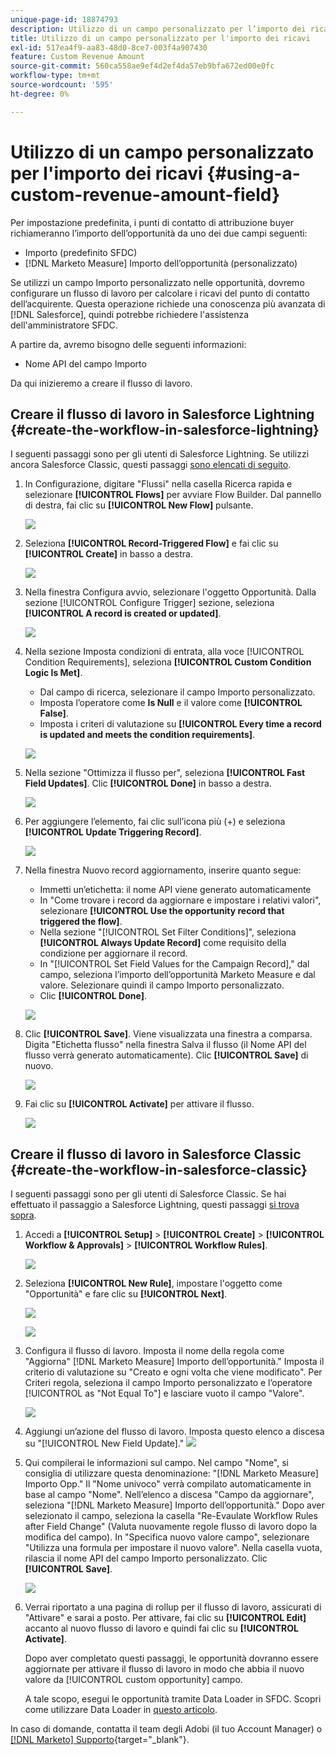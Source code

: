 ```yaml
---
unique-page-id: 18874793
description: Utilizzo di un campo personalizzato per l’importo dei ricavi - [!DNL Marketo Measure] - Documentazione del prodotto
title: Utilizzo di un campo personalizzato per l'importo dei ricavi
exl-id: 517ea4f9-aa83-48d0-8ce7-003f4a907430
feature: Custom Revenue Amount
source-git-commit: 560ca558ae9ef4d2ef4da57eb9bfa672ed00e0fc
workflow-type: tm+mt
source-wordcount: '595'
ht-degree: 0%

---
```


# Utilizzo di un campo personalizzato per l&#39;importo dei ricavi {#using-a-custom-revenue-amount-field}

Per impostazione predefinita, i punti di contatto di attribuzione buyer richiameranno l’importo dell’opportunità da uno dei due campi seguenti:

* Importo (predefinito SFDC)
* [!DNL Marketo Measure] Importo dell’opportunità (personalizzato)

Se utilizzi un campo Importo personalizzato nelle opportunità, dovremo configurare un flusso di lavoro per calcolare i ricavi del punto di contatto dell’acquirente. Questa operazione richiede una conoscenza più avanzata di [!DNL Salesforce], quindi potrebbe richiedere l&#39;assistenza dell&#39;amministratore SFDC.

A partire da, avremo bisogno delle seguenti informazioni:

* Nome API del campo Importo

Da qui inizieremo a creare il flusso di lavoro.

## Creare il flusso di lavoro in Salesforce Lightning {#create-the-workflow-in-salesforce-lightning}

I seguenti passaggi sono per gli utenti di Salesforce Lightning. Se utilizzi ancora Salesforce Classic, questi passaggi [sono elencati di seguito](#create-the-workflow-in-salesforce-classic).

1. In Configurazione, digitare &quot;Flussi&quot; nella casella Ricerca rapida e selezionare **[!UICONTROL Flows]** per avviare Flow Builder. Dal pannello di destra, fai clic su **[!UICONTROL New Flow]** pulsante.

   ![](assets/using-a-custom-revenue-amount-field-1.png)

1. Seleziona **[!UICONTROL Record-Triggered Flow]** e fai clic su **[!UICONTROL Create]** in basso a destra.

   ![](assets/using-a-custom-revenue-amount-field-2.png)

1. Nella finestra Configura avvio, selezionare l&#39;oggetto Opportunità. Dalla sezione [!UICONTROL Configure Trigger] sezione, seleziona **[!UICONTROL A record is created or updated]**.

   ![](assets/using-a-custom-revenue-amount-field-3.png)

1. Nella sezione Imposta condizioni di entrata, alla voce [!UICONTROL Condition Requirements], seleziona **[!UICONTROL Custom Condition Logic Is Met]**.
   * Dal campo di ricerca, selezionare il campo Importo personalizzato.
   * Imposta l’operatore come **Is Null** e il valore come **[!UICONTROL False]**.
   * Imposta i criteri di valutazione su **[!UICONTROL Every time a record is updated and meets the condition requirements]**.

   ![](assets/using-a-custom-revenue-amount-field-4.png)

1. Nella sezione &quot;Ottimizza il flusso per&quot;, seleziona **[!UICONTROL Fast Field Updates]**. Clic **[!UICONTROL Done]** in basso a destra.

   ![](assets/using-a-custom-revenue-amount-field-5.png)

1. Per aggiungere l’elemento, fai clic sull’icona più (+) e seleziona **[!UICONTROL Update Triggering Record]**.

   ![](assets/using-a-custom-revenue-amount-field-6.png)

1. Nella finestra Nuovo record aggiornamento, inserire quanto segue:

   * Immetti un’etichetta: il nome API viene generato automaticamente
   * In &quot;Come trovare i record da aggiornare e impostare i relativi valori&quot;, selezionare **[!UICONTROL Use the opportunity record that triggered the flow]**.
   * Nella sezione &quot;[!UICONTROL Set Filter Conditions]&quot;, seleziona **[!UICONTROL Always Update Record]** come requisito della condizione per aggiornare il record.
   * In &quot;[!UICONTROL Set Field Values for the Campaign Record],&quot; dal campo, seleziona l’importo dell’opportunità Marketo Measure e dal valore. Selezionare quindi il campo Importo personalizzato.
   * Clic **[!UICONTROL Done]**.

   ![](assets/using-a-custom-revenue-amount-field-7.png)

1. Clic **[!UICONTROL Save]**. Viene visualizzata una finestra a comparsa. Digita &quot;Etichetta flusso&quot; nella finestra Salva il flusso (il Nome API del flusso verrà generato automaticamente). Clic **[!UICONTROL Save]** di nuovo.

   ![](assets/using-a-custom-revenue-amount-field-8.png)

1. Fai clic su **[!UICONTROL Activate]** per attivare il flusso.

   ![](assets/using-a-custom-revenue-amount-field-9.png)

## Creare il flusso di lavoro in Salesforce Classic {#create-the-workflow-in-salesforce-classic}

I seguenti passaggi sono per gli utenti di Salesforce Classic. Se hai effettuato il passaggio a Salesforce Lightning, questi passaggi [si trova sopra](#create-the-workflow-in-salesforce-lightning).

1. Accedi a **[!UICONTROL Setup]** > **[!UICONTROL Create]** > **[!UICONTROL Workflow & Approvals]** > **[!UICONTROL Workflow Rules]**.

   ![](assets/using-a-custom-revenue-amount-field-10.png)

1. Seleziona **[!UICONTROL New Rule]**, impostare l&#39;oggetto come &quot;Opportunità&quot; e fare clic su **[!UICONTROL Next]**.

   ![](assets/using-a-custom-revenue-amount-field-11.png)

   ![](assets/using-a-custom-revenue-amount-field-12.png)

1. Configura il flusso di lavoro. Imposta il nome della regola come &quot;Aggiorna&quot; [!DNL Marketo Measure] Importo dell’opportunità.&quot; Imposta il criterio di valutazione su &quot;Creato e ogni volta che viene modificato&quot;. Per Criteri regola, seleziona il campo Importo personalizzato e l’operatore [!UICONTROL as "Not Equal To"] e lasciare vuoto il campo &quot;Valore&quot;.

   ![](assets/using-a-custom-revenue-amount-field-13.png)

1. Aggiungi un’azione del flusso di lavoro. Imposta questo elenco a discesa su &quot;[!UICONTROL New Field Update].&quot;
   ![](assets/using-a-custom-revenue-amount-field-14.png)

1. Qui compilerai le informazioni sul campo. Nel campo &quot;Nome&quot;, si consiglia di utilizzare questa denominazione: &quot;[!DNL Marketo Measure] Importo Opp.&quot; Il &quot;Nome univoco&quot; verrà compilato automaticamente in base al campo &quot;Nome&quot;. Nell’elenco a discesa &quot;Campo da aggiornare&quot;, seleziona &quot;[!DNL Marketo Measure] Importo dell’opportunità.&quot; Dopo aver selezionato il campo, seleziona la casella &quot;Re-Evaulate Workflow Rules after Field Change&quot; (Valuta nuovamente regole flusso di lavoro dopo la modifica del campo). In &quot;Specifica nuovo valore campo&quot;, selezionare &quot;Utilizza una formula per impostare il nuovo valore&quot;. Nella casella vuota, rilascia il nome API del campo Importo personalizzato. Clic **[!UICONTROL Save]**.

   ![](assets/using-a-custom-revenue-amount-field-15.png)

1. Verrai riportato a una pagina di rollup per il flusso di lavoro, assicurati di &quot;Attivare&quot; e sarai a posto. Per attivare, fai clic su **[!UICONTROL Edit]** accanto al nuovo flusso di lavoro e quindi fai clic su **[!UICONTROL Activate]**.

   Dopo aver completato questi passaggi, le opportunità dovranno essere aggiornate per attivare il flusso di lavoro in modo che abbia il nuovo valore da [!UICONTROL custom opportunity] campo.

   A tale scopo, esegui le opportunità tramite Data Loader in SFDC. Scopri come utilizzare Data Loader in [questo articolo](/help/advanced-marketo-measure-features/custom-revenue-amount/using-data-loader-to-update-marketo-measure-custom-amount-field.md).

In caso di domande, contatta il team degli Adobi (il tuo Account Manager) o [[!DNL Marketo] Supporto](https://nation.marketo.com/t5/support/ct-p/Support){target="_blank"}.
